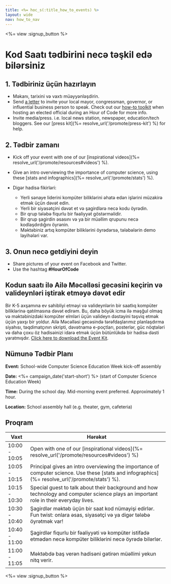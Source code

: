 ```yaml
---
title: <%= hoc_s(:title_how_to_events) %>
layout: wide
nav: how_to_nav
---
```

<%= view :signup_button %>

# Kod Saatı tədbirini necə təşkil edə bilərsiniz

## 1. Tədbiriniz üçün hazırlayın

- Məkanı, tarixini və vaxtı müəyyənləşdirin.
- Send [a letter](https://hourofcode.com/promote/resources#sample-emails) to invite your local mayor, congressman, governor, or influential business person to speak. Check out our [how-to toolkit](%=localized_file('/files/elected-official.pdf')%) when hosting an elected official during an Hour of Code for more info.
- Invite media/press. i.e. local news station, newspaper, education/tech bloggers. See our [press kit](%= resolve_url('/promote/press-kit') %) for help.

## 2. Tədbir zamanı

- Kick off your event with one of our [inspirational videos](%= resolve_url('/promote/resources#videos') %).
- Give an intro overviewing the importance of computer science, using these [stats and infographics](%= resolve_url('/promote/stats') %).   
      
    
- Digər hadisə fikirləri: 
    - Yerli sənaye liderini kompüter biliklərini əhatə edən işlərini müzakirə etmək üçün dəvət edin.
    - Yerli bir siyasətçini dəvət et və şagirdlərə necə kodu öyrədin.
    - Bir qrup tələbə fiqurlu bir fəaliyyət göstərməlidir.
    - Bir qrup şagirdin əsasını və ya bir müəllim qrupunu necə kodlaşdırdığını öyrənin.
    - Məktəbiniz artıq kompüter biliklərini öyrədərsə, tələbələrin demo layihələri var.

## 3. Onun necə getdiyini deyin

- Share pictures of your event on Facebook and Twitter. 
- Use the hashtag **#HourOfCode**

## Kodun saatı ilə Ailə Məcəlləsi gecəsini keçirin və valideynləri iştirak etməyə dəvət edir

Bir K-5 axşamına ev sahibliyi etməyi və valideynlərin bir saatlıq kompüter biliklərinə qatılmasına dəvət edirəm. Bu, daha böyük icma ilə məşğul olmaq və məktəbinizdəki kompüter elmləri üçün valideyn dəstəyini təşviq etmək üçün yaxşı bir yoldur. Ailə Məcəlləsi gecəsində tərəfdaşlarımız planlaşdırma siyahısı, təqdimatçının skripti, dəvətnamə e-poçtları, posterlər, güc nöqtələri və daha çoxu öz hadisəinizi idarə etmək üçün bütünlükdə bir hadisə dəsti yaratmışdır. [Click here to download the Event Kit](http://www.familycodenight.org/DownloadCodeDotOrg.html).

## Nümunə Tədbir Planı

**Event:** School-wide Computer Science Education Week kick-off assembly

**Date:** <%= campaign_date('start-short') %> (start of Computer Science Education Week)

**Time:** During the school day. Mid-morning event preferred. Approximately 1 hour.

**Location:** School assembly hall (e.g. theater, gym, cafeteria)   
  


## Proqram

| Vaxt          | Hərəkət                                                                                                                                          |
| ------------- | ------------------------------------------------------------------------------------------------------------------------------------------------ |
| 10:00 - 10:05 | Open with one of our [inspirational videos](%= resolve_url('/promote/resources#videos') %)                                                       |
| 10:05 - 10:15 | Principal gives an intro overviewing the importance of computer science. Use these [stats and infographics](%= resolve_url('/promote/stats') %). |
| 10:15 - 10:30 | Special guest to talk about their background and how technology and computer science plays an important role in their everyday lives.            |
| 10:30 - 10:40 | Şagirdlər məktəb üçün bir saat kod nümayişi edirlər. Fun twist: onlara əsas, siyasətçi və ya digər tələbə öyrətmək var!                          |
| 10:40 - 11:00 | Şagirdlər fiqurlu bir fəaliyyəti və kompüter istifadə etmədən necə kompüter biliklərini necə öyrədə bilərlər.                                    |
| 11:00 - 11:05 | Məktəbdə baş verən hadisəni gətirən müəllimi yekun nitq verir.                                                                                   |

<%= view :signup_button %>